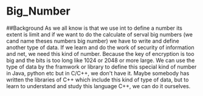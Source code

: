 # Big_Number
##Background
As we all know is that we use int to define a number its extent is limit and if we want to do the calculate of serval big numbers (we cand name theses numbers big number) we have to write and define another type of data. If we learn and do the work of security of information and net, we need this kind of number. Because the key of encryption is too big and the bits is too long like 1024 or 2048 or more large. We can use the type of data by the framwork or library to define this special kind of number in Java, python etc but in C/C++, we don't have it. Maybe somebody has written the libraries of C++ which include this kind of type of data, but to learn to understand and study this language C++, we can do it ourselves.
